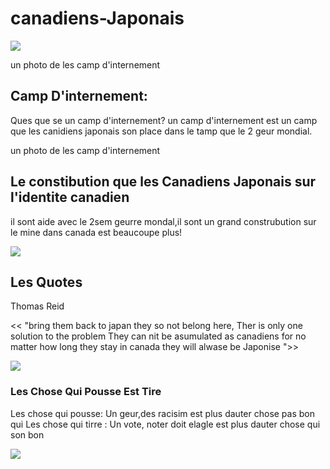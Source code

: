 # canadiens-Japonais
<img src="https://d3d0lqu00lnqvz.cloudfront.net/media/media/92aa135b-0f74-4928-9aa5-bb75671a11bc.jpg"/> 


un photo de les camp d'internement



## Camp D'internement:
 
 Ques que se un camp d'internement? 
 un camp d'internement est un camp que les canidiens japonais son place dans 
    le tamp que le 2 geur mondial.
    
 
un photo de les camp d'internement






## Le constibution que les Canadiens Japonais sur l'identite canadien




il sont aide avec le 2sem geurre mondal,il sont un grand construbution sur le mine dans canada est beaucoupe plus!




<img src="https://tce-live2.s3.amazonaws.com/media/media/c61c85b5-d92f-44a0-8602-7e2c38458873.jpg"/>



## Les Quotes 






Thomas Reid 



<< "bring them back to japan they so not belong here, Ther is only one solution to the problem They can nit be asumulated as canadiens for no matter how long they stay in canada they will alwase be Japonise ">>






<img src="https://image.slidesharecdn.com/japrelocation-141126142014-conversion-gate01/95/japanese-relocation-in-canada-3-638.jpg?cb=1417011693https://image.slidesharecdn.com/japrelocation-141126142014-conversion-gate01/95/japanese-relocation-in-canada-3-638.jpg?cb=1417011693"/> 





 ### Les Chose Qui Pousse Est Tire 



Les chose qui pousse: Un geur,des racisim est plus dauter chose pas bon qui
Les chose qui tirre : Un vote, noter doit elagle est plus dauter chose qui son bon 




<img src= "https://tce-live2.s3.amazonaws.com/media/media/0bec6156-0467-4a97-909f-da599383381d.jpg"/>
  
  
  
  
  
  
  
  
  
  
  
  
 
